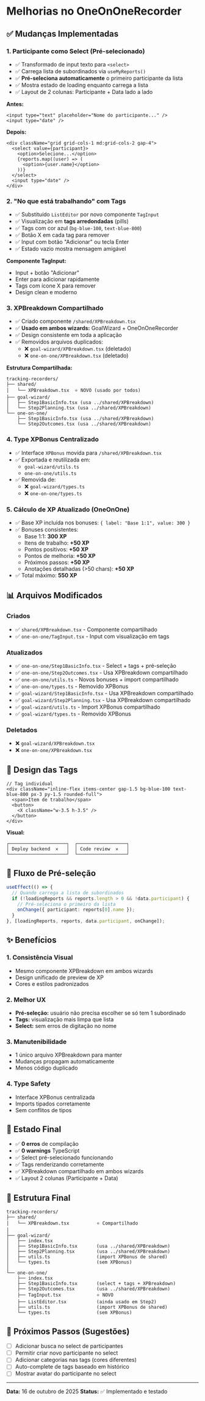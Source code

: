 # Melhorias no OneOnOneRecorder

## ✅ Mudanças Implementadas

### 1. **Participante como Select (Pré-selecionado)**

- ✅ Transformado de input texto para `<select>`
- ✅ Carrega lista de subordinados via `useMyReports()`
- ✅ **Pré-seleciona automaticamente** o primeiro participante da lista
- ✅ Mostra estado de loading enquanto carrega a lista
- ✅ Layout de 2 colunas: Participante + Data lado a lado

**Antes:**

```tsx
<input type="text" placeholder="Nome do participante..." />
<input type="date" />
```

**Depois:**

```tsx
<div className="grid grid-cols-1 md:grid-cols-2 gap-4">
  <select value={participant}>
    <option>Selecione...</option>
    {reports.map((user) => (
      <option>{user.name}</option>
    ))}
  </select>
  <input type="date" />
</div>
```

### 2. **"No que está trabalhando" com Tags**

- ✅ Substituído `ListEditor` por novo componente `TagInput`
- ✅ Visualização em **tags arredondadas** (pills)
- ✅ Tags com cor azul (`bg-blue-100`, `text-blue-800`)
- ✅ Botão X em cada tag para remover
- ✅ Input com botão "Adicionar" ou tecla Enter
- ✅ Estado vazio mostra mensagem amigável

**Componente TagInput:**

- Input + botão "Adicionar"
- Enter para adicionar rapidamente
- Tags com ícone X para remover
- Design clean e moderno

### 3. **XPBreakdown Compartilhado**

- ✅ Criado componente `/shared/XPBreakdown.tsx`
- ✅ **Usado em ambos wizards:** GoalWizard + OneOnOneRecorder
- ✅ Design consistente em toda a aplicação
- ✅ Removidos arquivos duplicados:
  - ❌ `goal-wizard/XPBreakdown.tsx` (deletado)
  - ❌ `one-on-one/XPBreakdown.tsx` (deletado)

**Estrutura Compartilhada:**

```
tracking-recorders/
├── shared/
│   └── XPBreakdown.tsx  ⭐ NOVO (usado por todos)
├── goal-wizard/
│   ├── Step1BasicInfo.tsx (usa ../shared/XPBreakdown)
│   └── Step2Planning.tsx (usa ../shared/XPBreakdown)
└── one-on-one/
    ├── Step1BasicInfo.tsx (usa ../shared/XPBreakdown)
    └── Step2Outcomes.tsx (usa ../shared/XPBreakdown)
```

### 4. **Type XPBonus Centralizado**

- ✅ Interface `XPBonus` movida para `/shared/XPBreakdown.tsx`
- ✅ Exportada e reutilizada em:
  - `goal-wizard/utils.ts`
  - `one-on-one/utils.ts`
- ✅ Removida de:
  - ❌ `goal-wizard/types.ts`
  - ❌ `one-on-one/types.ts`

### 5. **Cálculo de XP Atualizado (OneOnOne)**

- ✅ Base XP incluída nos bonuses: `{ label: "Base 1:1", value: 300 }`
- ✅ Bonuses consistentes:
  - Base 1:1: **300 XP**
  - Itens de trabalho: **+50 XP**
  - Pontos positivos: **+50 XP**
  - Pontos de melhoria: **+50 XP**
  - Próximos passos: **+50 XP**
  - Anotações detalhadas (>50 chars): **+50 XP**
- ✅ Total máximo: **550 XP**

## 📊 Arquivos Modificados

### Criados

- ✅ `shared/XPBreakdown.tsx` - Componente compartilhado
- ✅ `one-on-one/TagInput.tsx` - Input com visualização em tags

### Atualizados

- ✅ `one-on-one/Step1BasicInfo.tsx` - Select + tags + pré-seleção
- ✅ `one-on-one/Step2Outcomes.tsx` - Usa XPBreakdown compartilhado
- ✅ `one-on-one/utils.ts` - Novos bonuses + import compartilhado
- ✅ `one-on-one/types.ts` - Removido XPBonus
- ✅ `goal-wizard/Step1BasicInfo.tsx` - Usa XPBreakdown compartilhado
- ✅ `goal-wizard/Step2Planning.tsx` - Usa XPBreakdown compartilhado
- ✅ `goal-wizard/utils.ts` - Import XPBonus compartilhado
- ✅ `goal-wizard/types.ts` - Removido XPBonus

### Deletados

- ❌ `goal-wizard/XPBreakdown.tsx`
- ❌ `one-on-one/XPBreakdown.tsx`

## 🎨 Design das Tags

```tsx
// Tag individual
<div className="inline-flex items-center gap-1.5 bg-blue-100 text-blue-800 px-3 py-1.5 rounded-full">
  <span>Item de trabalho</span>
  <button>
    <X className="w-3.5 h-3.5" />
  </button>
</div>
```

**Visual:**

```
┌─────────────────────┐  ┌──────────────────┐
│ Deploy backend  ✕   │  │ Code review  ✕   │
└─────────────────────┘  └──────────────────┘
```

## 🔄 Fluxo de Pré-seleção

```typescript
useEffect(() => {
  // Quando carrega a lista de subordinados
  if (!loadingReports && reports.length > 0 && !data.participant) {
    // Pré-seleciona o primeiro da lista
    onChange({ participant: reports[0].name });
  }
}, [loadingReports, reports, data.participant, onChange]);
```

## ✨ Benefícios

### 1. **Consistência Visual**

- Mesmo componente XPBreakdown em ambos wizards
- Design unificado de preview de XP
- Cores e estilos padronizados

### 2. **Melhor UX**

- **Pré-seleção:** usuário não precisa escolher se só tem 1 subordinado
- **Tags:** visualização mais limpa que lista
- **Select:** sem erros de digitação no nome

### 3. **Manutenibilidade**

- 1 único arquivo XPBreakdown para manter
- Mudanças propagam automaticamente
- Menos código duplicado

### 4. **Type Safety**

- Interface XPBonus centralizada
- Imports tipados corretamente
- Sem conflitos de tipos

## 🚀 Estado Final

- ✅ **0 erros** de compilação
- ✅ **0 warnings** TypeScript
- ✅ Select pré-selecionado funcionando
- ✅ Tags renderizando corretamente
- ✅ XPBreakdown compartilhado em ambos wizards
- ✅ Layout 2 colunas (Participante + Data)

## 📝 Estrutura Final

```
tracking-recorders/
├── shared/
│   └── XPBreakdown.tsx          ⭐ Compartilhado
│
├── goal-wizard/
│   ├── index.tsx
│   ├── Step1BasicInfo.tsx       (usa ../shared/XPBreakdown)
│   ├── Step2Planning.tsx        (usa ../shared/XPBreakdown)
│   ├── utils.ts                 (import XPBonus de shared)
│   └── types.ts                 (sem XPBonus)
│
└── one-on-one/
    ├── index.tsx
    ├── Step1BasicInfo.tsx       (select + tags + XPBreakdown)
    ├── Step2Outcomes.tsx        (usa ../shared/XPBreakdown)
    ├── TagInput.tsx             ⭐ NOVO
    ├── ListEditor.tsx           (ainda usado em Step2)
    ├── utils.ts                 (import XPBonus de shared)
    └── types.ts                 (sem XPBonus)
```

## 🎯 Próximos Passos (Sugestões)

- [ ] Adicionar busca no select de participantes
- [ ] Permitir criar novo participante no select
- [ ] Adicionar categorias nas tags (cores diferentes)
- [ ] Auto-complete de tags baseado em histórico
- [ ] Mostrar avatar do participante no select

---

**Data:** 16 de outubro de 2025
**Status:** ✅ Implementado e testado
